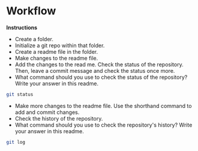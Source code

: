 # Workflow

**Instructions**

- Create a folder.
- Initialize a git repo within that folder.
- Create a readme file in the folder.
- Make changes to the readme file.
- Add the changes to the read me. Check the status of the repository. Then, leave a commit message and check the status once more.
- What command should you use to check the status of the repository? Write your answer in this readme.

```bash
git status
```

- Make more changes to the readme file. Use the shorthand command to add and commit changes.
- Check the history of the repository.
- What command should you use to check the repository's history? Write your answer in this readme.

```bash
git log
```
